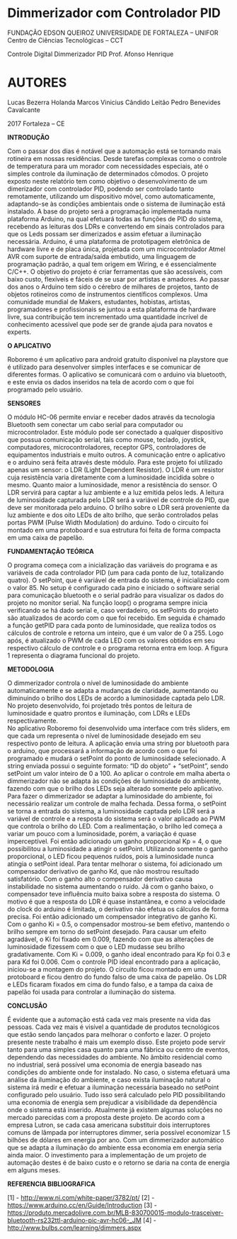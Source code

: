 ﻿# Dimmerizador com Controlador PID
 
FUNDAÇÃO EDSON QUEIROZ
UNIVERSIDADE DE FORTALEZA – UNIFOR
Centro de Ciências Tecnológicas – CCT

Controle Digital
Dimmerizador PID
Prof. Afonso Henrique

# AUTORES
Lucas Bezerra Holanda
Marcos Vinicius Cândido Leitão
Pedro Benevides Cavalcante


2017
Fortaleza – CE

**INTRODUÇÃO**

   Com o passar dos dias é notável que a automação está se tornando mais rotineira em nossas residências. Desde tarefas complexas como o controle de temperatura para um morador com necessidades especiais, até o simples controle da iluminação de determinados cômodos.
   O projeto exposto neste relatório tem como objetivo o desenvolvimento de um dimerizador com controlador PID, podendo ser controlado tanto remotamente, utilizando um dispositivo móvel, como automaticamente, adaptando-se às condições ambientais onde o sistema de iluminação está instalado. 
   A base do projeto será a programação implementada numa plataforma Arduino, na qual efetuará todas as funções de PID do sistema, recebendo as leituras dos LDRs e convertendo em sinais controlados para que os Leds possam ser dimerizados e assim efetuar a iluminação necessária. 
   Arduino, é uma plataforma de prototipagem eletrônica de hardware livre e de placa única, projetada com um microcontrolador Atmel AVR com suporte de entrada/saída embutido, uma linguagem de programação padrão, a qual tem origem em Wiring, e é essencialmente C/C++. O objetivo do projeto é criar ferramentas que são acessíveis, com baixo custo, flexíveis e fáceis de se usar por artistas e amadores.
   Ao passar dos anos o Arduino tem sido o cérebro de milhares de projetos, tanto de objetos rotineiros como de instrumentos científicos complexos. Uma comunidade mundial de Makers, estudantes, hobistas, artistas, programadores e profissionais se juntou a esta plataforma de hardware livre, sua contribuição tem incrementado uma quantidade incrível de conhecimento acessível que pode ser de grande ajuda para novatos e experts.
   
**O APLICATIVO**
	
Roboremo é um aplicativo para android gratuito disponível na playstore que é utilizado para desenvolver simples interfaces e se comunicar de diferentes formas. O aplicativo se comunicará com o arduino via bluetooth, e este envia os dados inseridos na tela de acordo com o que foi programado pelo usuário. 

**SENSORES**
	
   O módulo HC-06 permite enviar e receber dados através da tecnologia Bluetooth sem conectar um cabo serial para computador ou microcontrolador. Este módulo pode ser conectado a qualquer dispositivo que possua comunicação serial, tais como mouse, teclado, joystick, computadores, microcontroladores, receptor GPS, controladores de equipamentos industriais e muito outros. A comunicação entre o aplicativo e o arduino será feita através deste módulo.
   Para este projeto foi utilizado apenas um sensor: o LDR (Light Dependent Resistor). O LDR é um resistor cuja resistência varia diretamente com a luminosidade incidida sobre o mesmo. Quanto maior a luminosidade, menor a resistência do sensor. O LDR servirá para captar a luz ambiente e a luz emitida pelos leds. A leitura de luminosidade capturada pelo LDR será a variável de controle do PID, que deve ser monitorada pelo arduino.
   O brilho sobre o LDR será proveniente da luz ambiente e dos oito LEDs de alto brilho, que serão controlados pelas portas PWM (Pulse Width Modulation) do arduino. Todo o circuito foi montado em uma protoboard e sua estrutura foi feita de forma compacta em uma caixa de papelão.

**FUNDAMENTAÇÃO TEÓRICA**

O programa começa com a inicialização das variáveis do programa e as variáveis de cada controlador PID (um para cada ponto de luz, totalizando quatro). O setPoint, que é variável de entrada do sistema, é inicializado com o valor 85. No setup é configurado cada pino e iniciado o software serial para comunicação bluetooth e o serial padrão para visualizar os dados do projeto no monitor serial. Na função loop() o programa sempre inicia verificando se há dado serial e, caso verdadeiro, os setPoints do projeto são atualizados de acordo com o que foi recebido. Em seguida é chamado a função getPID para cada ponto de luminosidade, que realiza todos os cálculos de controle e retorna um inteiro, que é um valor de 0 a 255. Logo após, é atualizado o PWM de cada LED com os valores obtidos em seu respectivo cálculo de controle e o programa retorna entra em loop. A figura 1 representa o diagrama funcional do projeto. 

**METODOLOGIA**

   O dimmerizador controla o nível de luminosidade do ambiente automaticamente e se adapta a mudanças de claridade, aumentando ou diminuindo o brilho dos LEDs de acordo a luminosidade captada pelo LDR. No projeto desenvolvido, foi projetado três pontos de leitura de luminosidade e quatro prontos e iluminação, com LDRs e LEDs respectivamente.    
   No aplicativo Roboremo foi desenvolvido uma interface com três sliders, em que cada um representa o nível de luminosidade desejado em seu respectivo ponto de leitura. A aplicação envia uma string por bluetooth para o arduino, que processará a informação de acordo com o que foi programado e mudará o setPoint do ponto de luminosidade selecionado. A string enviada possui o seguinte formato: “ID do objeto” + “setPoint”, sendo setPoint um valor inteiro de 0 a 100.
   Ao aplicar o controle em malha aberta o dimmerizador não se adapta às condições de luminosidade do ambiente, fazendo com que o brilho dos LEDs seja alterado somente pelo aplicativo. Para fazer o dimmerizador se adaptar a luminosidade do ambiente, foi necessário realizar um controle de malha fechada. Dessa forma, o setPoint se torna a entrada do sistema, a luminosidade captada pelo LDR será a variável de controle e a resposta do sistema será o valor aplicado ao PWM que controla o brilho do LED. 
   Com a realimentação, o brilho led começa a variar um pouco com a luminosidade, porém, a variação é quase imperceptível. Foi então adicionado um ganho proporcional Kp =  4, o que possibilitou a luminosidade a atingir o setPoint. Utilizando somente o ganho proporcional, o LED ficou pequenos ruídos, pois a luminosidade nunca atingia o setPoint ideal. 
   Para tentar melhorar o sistema, foi adicionado um compensador derivativo de ganho Kd, que não mostrou resultado satisfatório. Com o ganho alto o compensador derivativo causa instabilidade no sistema aumentando o ruído. Já com o ganho baixo, o compensador teve influência muito baixa sobre a resposta do sistema. O motivo é que a resposta do LDR é quase instantânea, e como a velocidade do clock do arduino é limitada, o derivativo não efetua os cálculos de forma precisa. 
   Foi então adicionado um compensador integrativo de ganho Ki. Com o ganho Ki = 0.5, o compensador mostrou-se bem efetivo, mantendo o brilho sempre em torno do setPoint desejado. Para causar um efeito agradável, o Ki foi fixado em 0.009, fazendo com que as alterações de luminosidade fizessem com o que o LED mudasse seu brilho gradativamente. Com Ki = 0.009, o ganho ideal encontrado para Kp foi 0.3 e para Kd foi 0.006. 
   Com o controle PID ideal encontrado para a aplicação, iniciou-se a montagem do projeto. O circuito ficou montado em uma protoboard e ficou dentro do fundo falso de uma caixa de papelão. Os LDR e LEDs ficaram fixados em cima do fundo falso, e a tampa da caixa de papelão foi usada para controlar a iluminação do sistema.

**CONCLUSÃO**

  É evidente que a automação está cada vez mais presente na vida das pessoas. Cada vez mais é visível a quantidade de produtos tecnológicos que estão sendo lançados para melhorar o conforto e lazer. O projeto presente neste trabalho é mais um exemplo disso.
  Este projeto pode servir tanto para uma simples casa quanto para uma fábrica ou centro de eventos, dependendo das necessidades do ambiente. No âmbito residencial como no industrial, será possível uma economia de energia baseado nas condições do ambiente onde for instalado. No caso, o sistema efetuará uma análise da iluminação do ambiente, e caso exista iluminação natural o sistema irá medir e efetuar a iluminação necessária baseado no setPoint configurado pelo usuário. Tudo isso será calculado pelo PID possibilitando uma economia de energia sem prejudicar a visibilidade da dependência onde o sistema está inserido.
  Atualmente já existem algumas soluções no mercado parecidas com a proposta deste projeto. De acordo com a empresa Lutron, se cada casa americana substituir dois interruptores comuns de lâmpada por interruptores dimmer, seria possível economizar 1.5 bilhões de dólares em energia por ano. Com um dimmerizador automático que se adapta a iluminação do ambiente essa economia em energia seria ainda maior. O investimento para a implementação de um projeto de automação destes é de baixo custo e o retorno se daria na conta de energia em alguns meses.

**REFERENCIA BIBLIOGRAFICA**

[1] - http://www.ni.com/white-paper/3782/pt/
[2] - https://www.arduino.cc/en/Guide/Introduction
[3] - https://produto.mercadolivre.com.br/MLB-830700015-modulo-trasceiver-bluetooth-rs232ttl-arduino-pic-avr-hc06-_JM
[4] - http://www.bulbs.com/learning/dimmers.aspx
